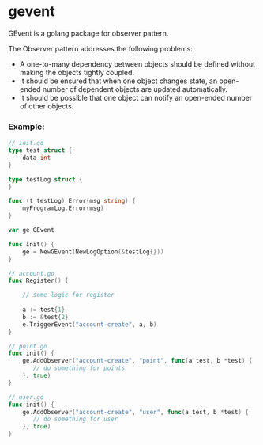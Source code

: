 # gevent

GEvent is a golang package for observer pattern. 


The Observer pattern addresses the following problems:
- A one-to-many dependency between objects should be defined without making the objects tightly coupled.
- It should be ensured that when one object changes state, an open-ended number of dependent objects are updated automatically.
- It should be possible that one object can notify an open-ended number of other objects.


### Example:

```` go
// init.go
type test struct {
    data int
}

type testLog struct {
}

func (t testLog) Error(msg string) {
    myProgramLog.Error(msg)
}

var ge GEvent

func init() {
    ge = NewGEvent(NewLogOption(&testLog{}))
}

// account.go
func Register() {

    // some logic for register
	
    a := test{1}
    b := &test{2}
    e.TriggerEvent("account-create", a, b)
}

// point.go
func init() {
    ge.AddObserver("account-create", "point", func(a test, b *test) {
       // do something for points
    }, true)
}

// user.go
func init() {
    ge.AddObserver("account-create", "user", func(a test, b *test) {
       // do something for user
    }, true)
}

````